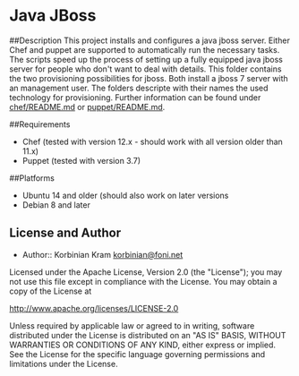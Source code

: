 # Java JBoss

##Description
This project installs and configures a java jboss server.
Either Chef and puppet are supported to automatically run the necessary tasks. The scripts speed up the process of setting up a fully equipped java jboss server for people who don't want to deal with details.
This folder contains the two provisioning possibilities for jboss. Both install a jboss 7 server with an management user. The folders descripte with their names the used technology for provisioning.  Further information can be found under [chef/README.md](chef/README.md) or [puppet/README.md](puppet/README.md).


##Requirements
* Chef (tested with version 12.x - should work with all version older than 11.x)
* Puppet (tested with version 3.7)

##Platforms
* Ubuntu 14 and older (should also work on later versions
* Debian 8 and later

## License and Author
 * Author:: Korbinian Kram korbinian@foni.net
 
Licensed under the Apache License, Version 2.0 (the "License"); you may not use this file except in compliance with the License. You may obtain a copy of the License at

http://www.apache.org/licenses/LICENSE-2.0

Unless required by applicable law or agreed to in writing, software distributed under the License is distributed on an "AS IS" BASIS, WITHOUT WARRANTIES OR CONDITIONS OF ANY KIND, either express or implied. See the License for the specific language governing permissions and limitations under the License.
